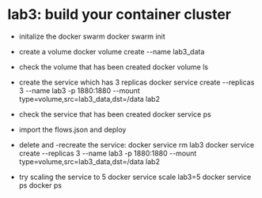 # lab3: build your container cluster

- initalize the docker swarm
docker swarm init

- create a volume
docker volume create --name lab3_data

- check the volume that has been created
docker volume ls

- create the service which has 3 replicas
docker service create --replicas 3  --name lab3  -p 1880:1880 --mount type=volume,src=lab3_data,dst=/data lab2

- check the service that has been created
docker service ps

- import the flows.json and deploy

- delete and -recreate the service:
docker service rm lab3
docker service create --replicas 3  --name lab3  -p 1880:1880 --mount type=volume,src=lab3_data,dst=/data lab2

- try scaling the service to 5
docker service scale lab3=5
docker service ps
docker ps